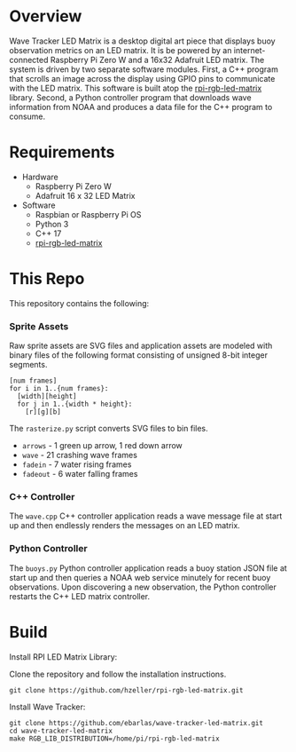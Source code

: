# Overview
Wave Tracker LED Matrix is a desktop digital art piece that displays buoy observation metrics on
an LED matrix. It is be powered by an internet-connected Raspberry Pi Zero W and a 16x32 Adafruit LED matrix.
The system is driven by two separate software modules. First, a C++ program that scrolls an image across
the display using GPIO pins to communicate with the LED matrix. This software is built atop the 
[rpi-rgb-led-matrix](https://github.com/hzeller/rpi-rgb-led-matrix) library.
Second, a Python controller program that downloads wave information from NOAA
and produces a data file for the C++ program to consume. 

# Requirements

* Hardware
  * Raspberry Pi Zero W
  * Adafruit 16 x 32 LED Matrix
* Software
  * Raspbian or Raspberry Pi OS
  * Python 3
  * C++ 17
  * [rpi-rgb-led-matrix](https://github.com/hzeller/rpi-rgb-led-matrix)
  
# This Repo

This repository contains the following:

### Sprite Assets
Raw sprite assets are SVG files and application assets are modeled with 
binary files of the following format consisting of unsigned 8-bit integer segments.

```
[num frames]
for i in 1..{num frames}:
  [width][height]
  for j in 1..{width * height}:
    [r][g][b] 
```

The `rasterize.py` script converts SVG files to bin files.

* `arrows` - 1 green up arrow, 1 red down arrow
* `wave` - 21 crashing wave frames
* `fadein` - 7 water rising frames
* `fadeout` - 6 water falling frames 

### C++ Controller

The `wave.cpp` C++ controller application reads a wave message file at start
up and then endlessly renders the messages on an LED matrix.

### Python Controller 

The `buoys.py` Python controller application reads a buoy station JSON file
at start up and then queries a NOAA web service minutely for recent buoy 
observations. Upon discovering a new observation, the Python controller 
restarts the C++ LED matrix controller.

# Build

Install RPI LED Matrix Library:

Clone the repository and follow the installation instructions.

```shell script
git clone https://github.com/hzeller/rpi-rgb-led-matrix.git
``` 

Install Wave Tracker:

```shell script
git clone https://github.com/ebarlas/wave-tracker-led-matrix.git
cd wave-tracker-led-matrix
make RGB_LIB_DISTRIBUTION=/home/pi/rpi-rgb-led-matrix
```